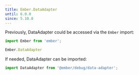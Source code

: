 ```yaml
---
title: Ember.DataAdapter
until: 6.0.0
since: 5.10.0
---
```



Previously, DataAdapter could be accessed via the `Ember` import:
```js
import Ember from 'ember';

Ember.DataAdapter
```

If needed, DataAdapter can be imported:
```js
import DataAdapter from '@ember/debug/data-adapter';
```
